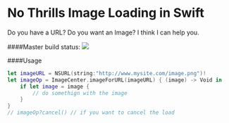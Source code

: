 # No Thrills Image Loading in Swift

Do you have a URL? Do you want an Image? I think I can help you. 

####Master build status: 
![](https://travis-ci.org/devedup/NoThrillsImageLoading.svg?branch=master)

####Usage

```swift
let imageURL = NSURL(string:"http://www.mysite.com/image.png")!
let imageOp = ImageCenter.imageForURL(imageURL) { (image) -> Void in
    if let image = image {
        // do somethign with the image
    }
}
// imageOp?cancel() // if you want to cancel the load
```


